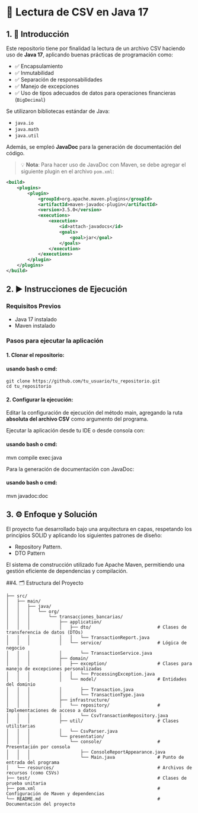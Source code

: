 # 📂 Lectura de CSV en Java 17

## 1. 📝 Introducción

Este repositorio tiene por finalidad la lectura de un archivo CSV haciendo uso de **Java 17**, aplicando buenas prácticas de programación como:

- ✅ Encapsulamiento  
- ✅ Inmutabilidad  
- ✅ Separación de responsabilidades  
- ✅ Manejo de excepciones  
- ✅ Uso de tipos adecuados de datos para operaciones financieras (`BigDecimal`)

Se utilizaron bibliotecas estándar de Java:

- `java.io`
- `java.math`
- `java.util`

Además, se empleó **JavaDoc** para la generación de documentación del código.

> 💡 **Nota**: Para hacer uso de JavaDoc con Maven, se debe agregar el siguiente plugin en el archivo `pom.xml`:

```xml
<build>
    <plugins>
        <plugin>
            <groupId>org.apache.maven.plugins</groupId>
            <artifactId>maven-javadoc-plugin</artifactId>
            <version>3.5.0</version>
            <executions>
                <execution>
                    <id>attach-javadocs</id>
                    <goals>
                        <goal>jar</goal>
                    </goals>
                </execution>
            </executions>
        </plugin>
    </plugins>
</build>
```
## 2. ▶️ Instrucciones de Ejecución
### Requisitos Previos
* Java 17 instalado
* Maven instalado

### Pasos para ejecutar la aplicación
#### 1. Clonar el repositorio:

#### usando bash o cmd:
```
git clone https://github.com/tu_usuario/tu_repositorio.git
cd tu_repositorio
```
#### 2. Configurar la ejecución:
Editar la configuración de ejecución del método main, agregando la ruta **absoluta del archivo CSV** como argumento del programa.

Ejecutar la aplicación desde tu IDE o desde consola con:

#### usando bash o cmd:
mvn compile exec:java

Para la generación de documentación con JavaDoc:
#### usando bash o cmd:
mvn javadoc:doc

## 3. ⚙️ Enfoque y Solución
El proyecto fue desarrollado bajo una arquitectura en capas, respetando los principios SOLID y aplicando los siguientes patrones de diseño:
* Repository Pattern.
* DTO Pattern

El sistema de construcción utilizado fue Apache Maven, permitiendo una gestión eficiente de dependencias y compilación.

##4. 🗂️ Estructura del Proyecto

```
├── src/
│   ├── main/
│   │   ├── java/
│   │   │   └── org/
│   │   │       └── transacciones_bancarias/
│   │   │           ├── application/
│   │   │           │   ├── dto/                         # Clases de transferencia de datos (DTOs)
│   │   │           │   │   └── TransactionReport.java
│   │   │           │   └── service/                     # Lógica de negocio
│   │   │           │       └── TransactionService.java
│   │   │           ├── domain/
│   │   │           │   ├── exception/                   # Clases para manejo de excepciones personalizadas
│   │   │           │   │   └── ProcessingException.java
│   │   │           │   └── model/                       # Entidades del dominio
│   │   │           │       ├── Transaction.java
│   │   │           │       └── TransactionType.java
│   │   │           ├── infrastructure/
│   │   │           │   └── repository/                  # Implementaciones de acceso a datos
│   │   │           │       └── CsvTransactionRepository.java
│   │   │           ├── util/                            # Clases utilitarias
│   │   │           │   └── CsvParser.java
│   │   │           └── presentation/
│   │   │               └── console/                     # Presentación por consola
│   │   │                   ├── ConsoleReportAppearance.java
│   │   │                   └── Main.java                # Punto de entrada del programa
│   └── resources/                                       # Archivos de recursos (como CSVs)
├── test/                                                # Clases de prueba unitaria
├── pom.xml                                              # Configuración de Maven y dependencias
└── README.md                                            # Documentación del proyecto

```

